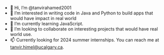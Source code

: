- 👋 Hi, I’m @tanvirahamed2001
- 👀 I’m interested in writing code in Java and Python to build apps that would have impact in real world
- 🌱 I’m currently learning JavaScript.
- 💞️ I’m looking to collaborate on interesting projects that would have real world use.
- 📫 Currently looking for 2024 summer internships. You can reach me at tanvir.himel@ucalgary.ca.

<!---
tanvirahamed2001/tanvirahamed2001 is a ✨ special ✨ repository because its `README.md` (this file) appears on your GitHub profile.
You can click the Preview link to take a look at your changes.
--->
